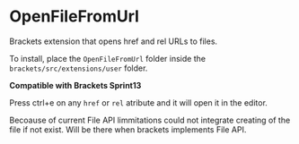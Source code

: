 OpenFileFromUrl
===============

Brackets extension that opens href and rel URLs to files.


To install, place the ```OpenFileFromUrl``` folder inside the ```brackets/src/extensions/user``` folder.

**Compatible with Brackets Sprint13**

Press ctrl+e on any ```href``` or ```rel``` atribute and it will open it in the editor.

Becoause of current File API limmitations could not integrate creating of the file if not exist. Will be there when brackets implements File API.